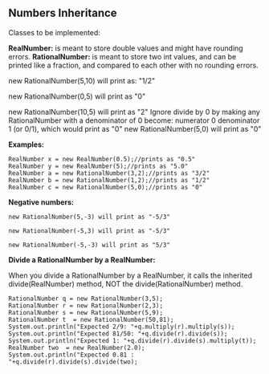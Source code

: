 ## Numbers Inheritance

Classes to be implemented:

**RealNumber:** is meant to store double values and might have rounding errors.
**RationalNumber:** is meant to store two int values, and can be printed like a fraction, and compared to each other with no rounding errors.

new RationalNumber(5,10) will print as: "1/2"

new RationalNumber(0,5) will print as "0"

new RationalNumber(10,5) will print as "2"
Ignore divide by 0 by making any RationalNumber with a denominator of 0 become: numerator 0 denominator 1 (or 0/1), which would print as "0"
new RationalNumber(5,0) will print as "0"

**Examples:**

```
RealNumber x = new RealNumber(0.5);//prints as "0.5"
RealNumber y = new RealNumber(5);//prints as "5.0"
RealNumber a = new RationalNumber(3,2);//prints as "3/2"
RealNumber b = new RationalNumber(1,2);//prints as "1/2"
RealNumber c = new RationalNumber(5,0);//prints as "0"

```

**Negative numbers:**

```
new RationalNumber(5,-3) will print as "-5/3"

new RationalNumber(-5,3) will print as "-5/3"

new RationalNumber(-5,-3) will print as "5/3"
```

**Divide a RationalNumber by a RealNumber:**

When you divide a RationalNumber by a RealNumber, it calls the inherited divide(RealNumber) method, NOT the divide(RationalNumber) method.

```
RationalNumber q = new RationalNumber(3,5);
RationalNumber r = new RationalNumber(2,3);
RationalNumber s = new RationalNumber(5,9);
RationalNumber t  = new RationalNumber(50,81);
System.out.println("Expected 2/9: "+q.multiply(r).multiply(s));
System.out.println("Expected 81/50: "+q.divide(r).divide(s));
System.out.println("Expected 1: "+q.divide(r).divide(s).multiply(t));
RealNumber two  = new RealNumber(2.0);
System.out.println("Expected 0.81 : "+q.divide(r).divide(s).divide(two);
```
